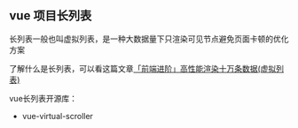 <!--
 * @Author: Vimalakirti
 * @Date: 2020-06-09 21:15:26
 * @LastEditTime: 2020-06-09 21:24:38
 * @Description: 
 * @FilePath: \vuepress-blog\docs\blog\Other-Library\skill\项目利器.md
--> 
## vue 项目长列表
长列表一般也叫虚拟列表，是一种大数据量下只渲染可见节点避免页面卡顿的优化方案

了解什么是长列表，可以看这篇文章[「前端进阶」高性能渲染十万条数据(虚拟列表)](https://juejin.im/post/5db684ddf265da4d495c40e5)


vue长列表开源库：
- vue-virtual-scroller